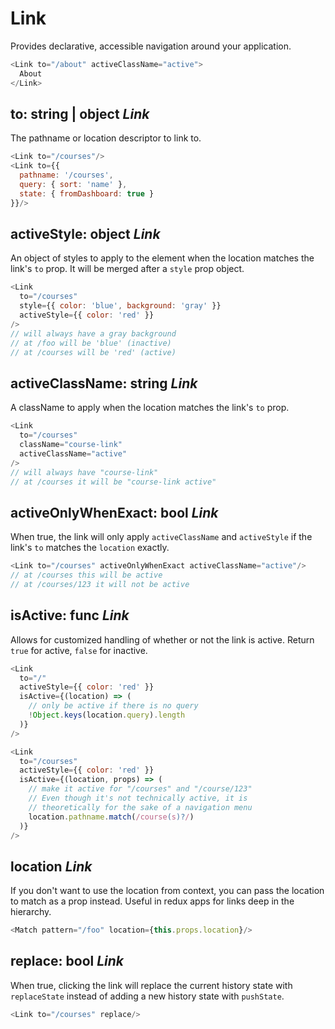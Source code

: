 # Link

Provides declarative, accessible navigation around your application.

```js
<Link to="/about" activeClassName="active">
  About
</Link>
```

## to: string | object _Link_

The pathname or location descriptor to link to.

```js
<Link to="/courses"/>
<Link to={{
  pathname: '/courses',
  query: { sort: 'name' },
  state: { fromDashboard: true }
}}/>
```

## activeStyle: object _Link_

An object of styles to apply to the element when the location matches
the link's `to` prop. It will be merged after a `style` prop object.

```js
<Link
  to="/courses"
  style={{ color: 'blue', background: 'gray' }}
  activeStyle={{ color: 'red' }}
/>
// will always have a gray background
// at /foo will be 'blue' (inactive)
// at /courses will be 'red' (active)
```

## activeClassName: string _Link_

A className to apply when the location matches the link's `to` prop.

```js
<Link
  to="/courses"
  className="course-link"
  activeClassName="active"
/>
// will always have "course-link"
// at /courses it will be "course-link active"
```

## activeOnlyWhenExact: bool _Link_

When true, the link will only apply `activeClassName` and `activeStyle`
if the link's `to` matches the `location` exactly.

```js
<Link to="/courses" activeOnlyWhenExact activeClassName="active"/>
// at /courses this will be active
// at /courses/123 it will not be active
```

## isActive: func _Link_

Allows for customized handling of whether or not the link is active.
Return `true` for active, `false` for inactive.

```js
<Link
  to="/"
  activeStyle={{ color: 'red' }}
  isActive={(location) => (
    // only be active if there is no query
    !Object.keys(location.query).length
  )}
/>

<Link
  to="/courses"
  activeStyle={{ color: 'red' }}
  isActive={(location, props) => (
    // make it active for "/courses" and "/course/123"
    // Even though it's not technically active, it is
    // theoretically for the sake of a navigation menu
    location.pathname.match(/course(s)?/)
  )}
/>
```

## location _Link_

If you don't want to use the location from context, you can pass the
location to match as a prop instead. Useful in redux apps for links deep
in the hierarchy.

```js
<Match pattern="/foo" location={this.props.location}/>
```

## replace: bool _Link_

When true, clicking the link will replace the current history state with
`replaceState` instead of adding a new history state with `pushState`.

```js
<Link to="/courses" replace/>
```
